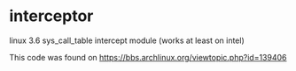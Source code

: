interceptor
===========

linux 3.6 sys_call_table intercept module (works at least on intel)

This code was found on https://bbs.archlinux.org/viewtopic.php?id=139406



